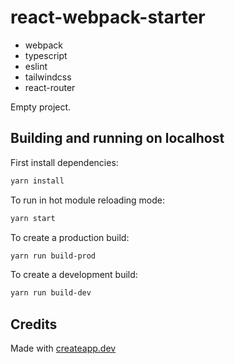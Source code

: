 # react-webpack-starter

- webpack
- typescript
- eslint
- tailwindcss
- react-router

Empty project.

## Building and running on localhost

First install dependencies:

```sh
yarn install
```

To run in hot module reloading mode:

```sh
yarn start
```

To create a production build:

```sh
yarn run build-prod
```

To create a development build:

```sh
yarn run build-dev
```

## Credits

Made with [createapp.dev](https://createapp.dev/)

